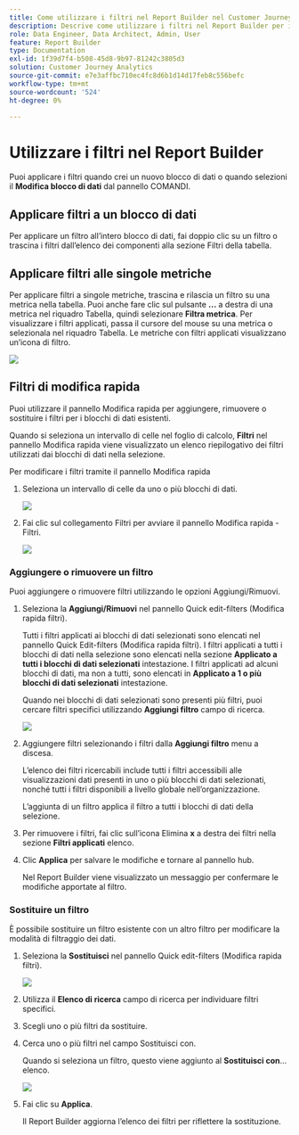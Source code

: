 ```yaml
---
title: Come utilizzare i filtri nel Report Builder nel Customer Journey Analytics
description: Descrive come utilizzare i filtri nel Report Builder per il Customer Journey Analytics
role: Data Engineer, Data Architect, Admin, User
feature: Report Builder
type: Documentation
exl-id: 1f39d7f4-b508-45d8-9b97-81242c3805d3
solution: Customer Journey Analytics
source-git-commit: e7e3affbc710ec4fc8d6b1d14d17feb8c556befc
workflow-type: tm+mt
source-wordcount: '524'
ht-degree: 0%

---
```


# Utilizzare i filtri nel Report Builder

Puoi applicare i filtri quando crei un nuovo blocco di dati o quando selezioni il **Modifica blocco di dati** dal pannello COMANDI.

## Applicare filtri a un blocco di dati

Per applicare un filtro all’intero blocco di dati, fai doppio clic su un filtro o trascina i filtri dall’elenco dei componenti alla sezione Filtri della tabella.

## Applicare filtri alle singole metriche

Per applicare filtri a singole metriche, trascina e rilascia un filtro su una metrica nella tabella. Puoi anche fare clic sul pulsante **...** a destra di una metrica nel riquadro Tabella, quindi selezionare **Filtra metrica**. Per visualizzare i filtri applicati, passa il cursore del mouse su una metrica o selezionala nel riquadro Tabella. Le metriche con filtri applicati visualizzano un’icona di filtro.

<!-- ![](./assets/image24.png) -->

![](./assets/filter_by.png)

## Filtri di modifica rapida

Puoi utilizzare il pannello Modifica rapida per aggiungere, rimuovere o sostituire i filtri per i blocchi di dati esistenti.

Quando si seleziona un intervallo di celle nel foglio di calcolo, **Filtri** nel pannello Modifica rapida viene visualizzato un elenco riepilogativo dei filtri utilizzati dai blocchi di dati nella selezione.

Per modificare i filtri tramite il pannello Modifica rapida

1. Seleziona un intervallo di celle da uno o più blocchi di dati.

   ![](./assets/select_multiple_dbs.png)

1. Fai clic sul collegamento Filtri per avviare il pannello Modifica rapida - Filtri.

   ![](./assets/quick_edit_filters.png)

### Aggiungere o rimuovere un filtro

Puoi aggiungere o rimuovere filtri utilizzando le opzioni Aggiungi/Rimuovi.

1. Seleziona la **Aggiungi/Rimuovi** nel pannello Quick edit-filters (Modifica rapida filtri).

   Tutti i filtri applicati ai blocchi di dati selezionati sono elencati nel pannello Quick Edit-filters (Modifica rapida filtri). I filtri applicati a tutti i blocchi di dati nella selezione sono elencati nella sezione **Applicato a tutti i blocchi di dati selezionati** intestazione. I filtri applicati ad alcuni blocchi di dati, ma non a tutti, sono elencati in **Applicato a 1 o più blocchi di dati selezionati** intestazione.

   Quando nei blocchi di dati selezionati sono presenti più filtri, puoi cercare filtri specifici utilizzando **Aggiungi filtro** campo di ricerca.

   ![](./assets/add_filter.png)

1. Aggiungere filtri selezionando i filtri dalla **Aggiungi filtro** menu a discesa.

   L’elenco dei filtri ricercabili include tutti i filtri accessibili alle visualizzazioni dati presenti in uno o più blocchi di dati selezionati, nonché tutti i filtri disponibili a livello globale nell’organizzazione.

   L’aggiunta di un filtro applica il filtro a tutti i blocchi di dati della selezione.

1. Per rimuovere i filtri, fai clic sull’icona Elimina **x** a destra dei filtri nella sezione **Filtri applicati** elenco.

1. Clic **Applica** per salvare le modifiche e tornare al pannello hub.

   Nel Report Builder viene visualizzato un messaggio per confermare le modifiche apportate al filtro.

### Sostituire un filtro

È possibile sostituire un filtro esistente con un altro filtro per modificare la modalità di filtraggio dei dati.

1. Seleziona la **Sostituisci** nel pannello Quick edit-filters (Modifica rapida filtri).

   ![](./assets/replace_filter.png)

1. Utilizza il **Elenco di ricerca** campo di ricerca per individuare filtri specifici.

1. Scegli uno o più filtri da sostituire.

1. Cerca uno o più filtri nel campo Sostituisci con.

   Quando si seleziona un filtro, questo viene aggiunto al **Sostituisci con**... elenco.

   ![](./assets/replace_screen_new.png)

1. Fai clic su **Applica**.

   Il Report Builder aggiorna l’elenco dei filtri per riflettere la sostituzione.
